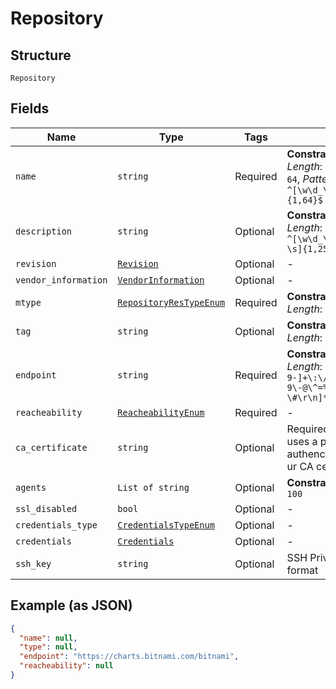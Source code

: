 
# Repository

## Structure

`Repository`

## Fields

| Name | Type | Tags | Description |
|  --- | --- | --- | --- |
| `name` | `string` | Required | **Constraints**: *Minimum Length*: `1`, *Maximum Length*: `64`, *Pattern*: `^[\w\d_\.\#\$\%\|^\&\*\@\!\-]{1,64}$` |
| `description` | `string` | Optional | **Constraints**: *Maximum Length*: `250`, *Pattern*: `^[\w\d_\.\#\$\%\|^\&\*\@\!\-\s]{1,250}$` |
| `revision` | [`Revision`](../../doc/models/revision.md) | Optional | - |
| `vendor_information` | [`VendorInformation`](../../doc/models/vendor-information.md) | Optional | - |
| `mtype` | [`RepositoryResTypeEnum`](../../doc/models/repository-res-type-enum.md) | Required | **Constraints**: *Maximum Length*: `20` |
| `tag` | `string` | Optional | **Constraints**: *Maximum Length*: `50` |
| `endpoint` | `string` | Required | **Constraints**: *Maximum Length*: `50`, *Pattern*: `([a-z0-9-]+\:\/+)([^\/\s]+)([a-z0-9\-@\^=%&;\/~\+]*)[\?]?([^ \#\r\n]*)#?([^ \#\r\n]*)` |
| `reacheability` | [`ReacheabilityEnum`](../../doc/models/reacheability-enum.md) | Required | - |
| `ca_certificate` | `string` | Optional | Required if your repository uses a private certificate authencation.Please provide ur CA certificat in PEM format. |
| `agents` | `List of string` | Optional | **Constraints**: *Maximum Items*: `100` |
| `ssl_disabled` | `bool` | Optional | - |
| `credentials_type` | [`CredentialsTypeEnum`](../../doc/models/credentials-type-enum.md) | Optional | - |
| `credentials` | [`Credentials`](../../doc/models/credentials.md) | Optional | - |
| `ssh_key` | `string` | Optional | SSH Private Key in PEM format |

## Example (as JSON)

```json
{
  "name": null,
  "type": null,
  "endpoint": "https://charts.bitnami.com/bitnami",
  "reacheability": null
}
```


